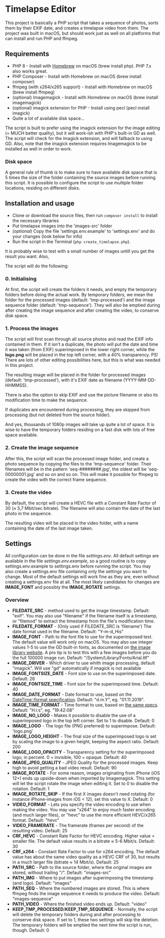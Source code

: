 # Timelapse Editor #

This project is basically a PHP script that takes a sequence of photos, sorts them by their EXIF date, and creates a timelapse video from them. The project was built in macOS, but should work just as well on all platforms that can install and run PHP and ffmpeg.

## Requirements ##

* PHP 8 - Install with [Homebrew](https://brew.sh) on macOS (brew install php). PHP 7.x also works great.
* PHP Composer - Install with Homebrew on macOS (brew install composer)
* ffmpeg (with x264/x265 support) - Install with Homebrew on macOS (brew install ffmpeg)
* (optional) Imagemagick - Install with Homebrew on macOS (brew install imagemagick)
* (optional) imagick extension for PHP - Install using pecl (pecl install imagick)
* Quite a lot of available disk space...

The script is built to prefer using the imagick extension for the image editing (= MUCH better quality), but it will work-ish with PHP's built-in GD as well. The script will check for the imagick extension, and will fallback to using GD. Also, note that the imagick extension requires Imagemagick to be installed as well in order to work.

### Disk space ###
A general rule of thumb is to make sure to have available disk space that is 5 times the size of the folder containing the source images before running this script. It is possible to configure the script to use multiple folder locations, residing on different disks.

## Installation and usage ##

* Clone or download the source files, then run `composer install` to install the necessary libraries
* Put timelapse images into the 'images-src' folder
* *(optional)* Copy the file 'settings.env.example' to 'settings.env' and do your changes (look below for info)
* Run the script in the Terminal (`php create_timelapse.php`). 

It is probably wise to test with a small number of images untill you get the result you want. Also, 

The script will do the following:

### 0. Initialising ###
At first, the script will create the folders it needs, and empty the temporary folders before doing the actual work. By temporary folders, we mean the folder for the processed images (default: 'tmp-processed') and the image sequence folder (default: 'tmp-sequence'). They will also be emptied during after creating the image sequence and after creating the video, to conserve disk space.

### 1. Process the images ###
The script will first scan through all source photos and read the EXIF info contained in them. If it isn't a duplicate, the photo will put the date and time it was taken (from EXIF) superimposed in the lower right corner, while the **logo.png** will be placed in the top left corner, with a 40% transparency. PS! There are lots of other editing possibilities here, but this is what was needed in this project.

The resulting image will be placed in the folder for processed images (default: 'tmp-processed'), with it's EXIF date as filename (YYYY-MM-DD-HHMMSS).

There is also the option to skip EXIF and use the picture filename or also its modification time to make the sequence.

If duplicates are encountered during processing, they are skipped from processing (but not deleted from the source folder).

And yes, thousands of 1080p images will take up quite a lot of space. It is wise to have the temporary folders residing on a fast disk with lots of free space available.

### 2. Create the image sequence ###
After this, the script will scan the processed image folder, and create a photo sequence by copying the files to the 'tmp-sequence' folder. Their filenames will be in the pattern 'seq-########.jpg', the oldest will be 'seq-00000001.jpg' and so on and so on. This will make it possible for ffmpeg to create the video with the correct frame sequence.

### 3. Create the video ###
By default, the script will create a HEVC file with a Constant Rate Factor of 30 (≈ 5,7 Mbit/sec bitrate). The filename will also contain the date of the last photo in the sequence.

The resulting video will be placed in the video folder, with a name containing the date of the last image taken.

## Settings ##
All configuration can be done in the file *settings.env*. All default settings are available in the file *settings.env.example*, so a good routine is to copy settings.env.example to settings.env before running the script. You may also create a settings.env file containing only the settings you want to change. Most of the default settings will work fine as they are, even without creating a settings.env file at all. The most likely candidates for changes are **IMAGE_FONT** and possibly the **IMAGE_ROTATE** settings.

### Overview ###
* **FILEDATE_SRC** - method used to get the image timestamp. Default: "exif". You may also use "filename" if the filename itself is a timestamp, or "filemod" to extract the timestamp from the file's modification time.
* **FILEDATE_FORMAT** - (Only used if FILEDATE_SRC is 'filename') The date format used in the filename. Default: "Y-m-d_His"
* **IMAGE_FONT** - Path to the font file to use for the superimposed text. The default value will work only on macOS. You may also use integer values 1-5 to use the GD built-in fonts, as documented on [the image library website](http://image.intervention.io/api/text). A pro tip is to test this with a few images before you do the full 100000 image run. Default: "/System/Library/Fonts/Arial.ttf"
* **IMAGE_DRIVER** - Which driver to use whith image processing, default "imagick". Will use "gd" automatically if imagick is not available
* **IMAGE_FONTSIZE_DATE** - Font size to use on the superimposed date. Default: 26
* **IMAGE_FONTSIZE_TIME** - Font size for the superimposed time. Default: 40
* **IMAGE_DATE_FORMAT** - Date format to use, based on the [DateTime::format specification](http://php.net/manual/en/datetime.format.php). Default: "d.m.Y", eg. "01.11.2019".
* **IMAGE_TIME_FORMAT** - Time format to use, based on [the same specs](http://php.net/manual/en/datetime.format.php). Default: "H:i:s", eg. "19:42:08"
* **IMAGE_NO_LOGO** - Makes it possible to disable the use of a superimposed logo in the top left corner. Set to 1 to disable. Default: 0
* **IMAGE_LOGO** - The logo file (PNG preferred) to superimpose. Default: 'logo.png'
* **IMAGE_LOGO_HEIGHT** - The final size of the superimposed logo is set by scaling the image to a given height, keeping the aspect ratio. Default: 200
* **IMAGE_LOGO_OPACITY** - Transparency setting for the superimposed logo, in percent. 0 = invisible, 100 = opaque. Default: 40
* **IMAGE_JPEG_QUALITY** - JPEG Quality for the processed images. Keep high to avoid getting a bad video result. Default: 90
* **IMAGE_ROTATE** - For some reason, images originating from iPhone (iOS 12+) ends up upside-down when imported by Imagemagick. This setting will let the script rotate the image when editing it. Set to 0 to disable the rotation. Default: 1
* **IMAGE_ROTATE_SKIP** - If the first X images doesn't need rotating (for instance iPhone-images from iOS < 12), set this value to X. Default: 0
* **VIDEO_FORMAT** - Lets you specify the video encoding to use when making the video. You may use "x264" to enjoy much faster encoding (and much larger files), or "hevc" to use the more efficient HEVC/x265 format. Default: "hevc"
* **VIDEO_FRAMERATE** - The framerate (frames per second) of the resulting video. Default: 25
* **CRF_HEVC** - Constant Rate Factor for HEVC encoding. Higher value = smaller file. The default value results in a bitrate ≈ 5-6 Mbit/s. Default: 30
* **CRF_x264** - Constant Rate Factor to use for x264 encoding. The default value has about the same video quality as a HEVC CRF of 30, but results in a much larger file (bitrate ≈ 14 Mbit/s). Default: 25
* **PATH_SRC** - Path to the source folder, where the original images are stored, without trailing "/". Default: "images-src"
* **PATH_IMG** - Where to put images after superimposing the timestamp (and logo). Default: "images"
* **PATH_SEQ** - Where the numbered images are stored. This is where ffmpeg finds the image sequence it needs to produce the video. Default: "images-sequence"
* **PATH_VIDEO** - Where the finished video ends up. Default: "video"
* **KEEP_TMP_PROCESSED**/**KEEP_TMP_SEQUENCE** - Normally, the script will delete the temporary folders during and after processing to conserve disk space. If set to 1, these two settings will skip the deletion. The temporary folders *will* be emptied the next time the script is run, though. Default: 0
